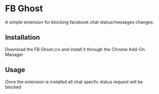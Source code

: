 # FB Ghost
A simple extension for blocking facebook chat status/messages changes.

## Installation
Download the FB Ghost.crx and install it through the Chrome Add-On Manager

## Usage
Once the extension is installed all chat specfic status request will be blocked
